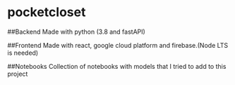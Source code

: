 # pocketcloset

##Backend 
Made with python (3.8 and fastAPI)

##Frontend
Made with react, google cloud platform and firebase.(Node LTS is needed)

##Notebooks
Collection of notebooks with models that I tried to add to this project
